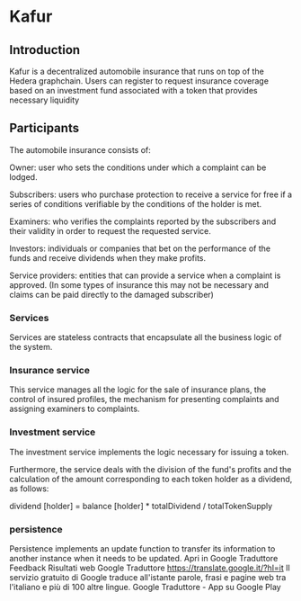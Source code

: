 # Kafur



##  Introduction
Kafur is a decentralized automobile insurance that runs on top of the Hedera graphchain. Users can register to request insurance coverage based on an investment fund associated with a token that provides necessary liquidity

## Participants
The automobile insurance consists of:
 
Owner: user who sets the conditions under which a complaint can be lodged.

Subscribers: users who purchase protection to receive a service for free if a series of conditions verifiable by the conditions of the holder is met.

Examiners: who verifies the complaints reported by the subscribers and their validity in order to request the requested service.

Investors: individuals or companies that bet on the performance of the funds and receive dividends when they make profits.

Service providers: entities that can provide a service when a complaint is approved. (In some types of insurance this may not be necessary and claims can be paid directly to the damaged subscriber)

###  Services

Services are stateless contracts that encapsulate all the business logic of the system.

###  Insurance service

This service manages all the logic for the sale of insurance plans, the control of insured profiles, the mechanism for presenting complaints and assigning examiners to complaints.

###  Investment service

The investment service implements the logic necessary for issuing a token.

Furthermore, the service deals with the division of the fund's profits and the calculation of the amount corresponding to each token holder as a dividend, as follows:

dividend [holder] = balance [holder] * totalDividend / totalTokenSupply

###  persistence

Persistence implements an update function to transfer its information to another instance when it needs to be updated.
Apri in Google Traduttore	
Feedback
Risultati web
Google Traduttore
https://translate.google.it/?hl=it
Il servizio gratuito di Google traduce all'istante parole, frasi e pagine web tra l'italiano e più di 100 altre lingue.
Google Traduttore - App su Google Play
